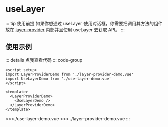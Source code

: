 # useLayer

::: tip 使用前提
如果你想通过 useLayer 使用对话框，你需要把调用其方法的组件放在 [layer-provider](./LayerProvider.md) 内部并且使用 useLayer 去获取 API。
:::

## 使用示例

<script setup>
import LayerProviderDemo from './layer-provider-demo.vue'
import UseLayerDemo from './use-layer-demo.vue'
</script>
<ClientOnly>
<LayerProviderDemo>
<UseLayerDemo />
</LayerProviderDemo>
</ClientOnly>

::: details 点我查看代码
::: code-group
```vue [demo.vue]
<script setup>
import LayerProviderDemo from './layer-provider-demo.vue'
import UseLayerDemo from './use-layer-demo.vue'
</script>

<template>
  <LayerProviderDemo>
    <UseLayerDemo />
  </LayerProviderDemo>
</template>
```
<<<./use-layer-demo.vue
<<< ./layer-provider-demo.vue
:::

